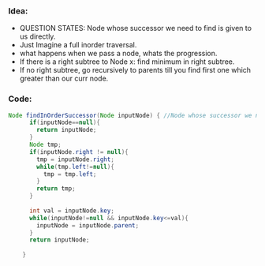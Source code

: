 
### Idea: 
- QUESTION STATES: Node whose successor we need to find is given to us directly.
- Just Imagine a full inorder traversal.
- what happens when we pass a node, whats the progression.
- If there is a right subtree to Node x: find minimum in right subtree.
- If no right subtree, go recursively to parents till you find first one which greater than our curr node.
### Code:
```java
Node findInOrderSuccessor(Node inputNode) { //Node whose successor we need to find is given to us directly.
      if(inputNode==null){
        return inputNode;
      }
      Node tmp;
      if(inputNode.right != null){
        tmp = inputNode.right;
        while(tmp.left!=null){
          tmp = tmp.left;
        }
        return tmp;
      }
      
      int val = inputNode.key;
      while(inputNode!=null && inputNode.key<=val){
        inputNode = inputNode.parent;
      }
      return inputNode;
      
    }
```